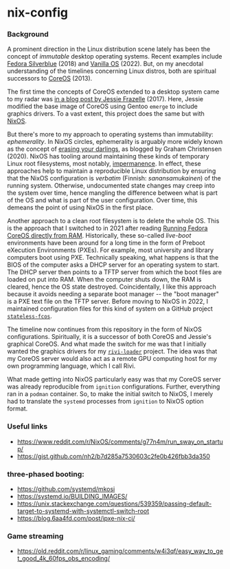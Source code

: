# nix-config

### Background

A prominent direction in the Linux distribution scene lately has been the concept of _immutable_ desktop operating systems. Recent examples include [Fedora Silverblue](https://silverblue.fedoraproject.org) (2018) and [Vanilla OS](https://vanillaos.org) (2022). But, on my anecdotal understanding of the timelines concerning Linux distros, both are spiritual successors to [CoreOS](https://coreos.com/) (2013).

The first time the concepts of CoreOS extended to a desktop system came to my radar was [in a blog post by Jessie Frazelle](https://blog.jessfraz.com/post/ultimate-linux-on-the-desktop/) (2017). Here, Jessie modified the base image of CoreOS using Gentoo `emerge` to include graphics drivers. To a vast extent, this project does the same but with [NixOS](https://nixos.org).

But there's more to my approach to operating systems than immutability: _ephemerality_. In NixOS circles, ephemerality is arguably more widely known as the concept of [erasing your darlings](https://grahamc.com/blog/erase-your-darlings/), as blogged by Graham Christensen (2020). NixOS has tooling around maintaining these kinds of temporary Linux root filesystems, most notably, [impermanence](https://github.com/nix-community/impermanence). In effect, these approaches help to maintain a reproducible Linux distribution by ensuring that the NixOS configuration is _verbatim_ (Finnish: _sanansamukainen_) of the running system. Otherwise, undocumented state changes may creep into the system over time, hence mangling the difference between what is part of the OS and what is part of the user configuration. Over time, this demeans the point of using NixOS in the first place.

Another approach to a clean root filesystem is to delete the whole OS. This is the approach that I switched to in 2021 after reading [Running Fedora CoreOS directly from RAM](https://docs.fedoraproject.org/en-US/fedora-coreos/live-booting/). Historically, these so-called _live-boot_ environments have been around for a long time in the form of Preboot eXecution Environments (PXEs). For example, most university and library computers boot using PXE. Technically speaking, what happens is that the BIOS of the computer asks a DHCP server for an operating system to start. The DHCP server then points to a TFTP server from which the boot files are loaded on put into RAM. When the computer shuts down, the RAM is cleared, hence the OS state destroyed. Coincidentally, I like this approach because it avoids needing a separate boot manager -- the "boot manager" is a PXE text file on the TFTP server.  Before moving to NixOS in 2022, I maintained configuration files for this kind of system on a GitHub project [`stateless-fcos`](https://github.com/jhvst/stateless-fcos).

The timeline now continues from this repository in the form of NixOS configurations. Spiritually, it is a successor of both CoreOS and Jessie's graphical CoreOS. And what made the switch for me was that I initially wanted the graphics drivers for my [`rivi-loader`](https://github.com/periferia-labs/rivi-loader) project. The idea was that my CoreOS server would also act as a remote GPU computing host for my own programming language, which I call Rivi.

What made getting into NixOS particularly easy was that my CoreOS server was already reproducible from `ignition` configurations. Further, everything ran in a `podman` container. So, to make the initial switch to NixOS, I merely had to translate the `systemd` processes from `ignition` to NixOS option format.

### Useful links

- https://www.reddit.com/r/NixOS/comments/g77n4m/run_sway_on_startup/
- https://gist.github.com/nh2/b7d285a7530603c2fe0b426fbb3da350

### three-phased booting:
- https://github.com/systemd/mkosi
- https://systemd.io/BUILDING_IMAGES/
- https://unix.stackexchange.com/questions/539359/passing-default-target-to-systemd-with-systemctl-switch-root
- https://blog.6aa4fd.com/post/ipxe-nix-ci/

### Game streaming
- https://old.reddit.com/r/linux_gaming/comments/w4i3qf/easy_way_to_get_good_4k_60fps_obs_encoding/
